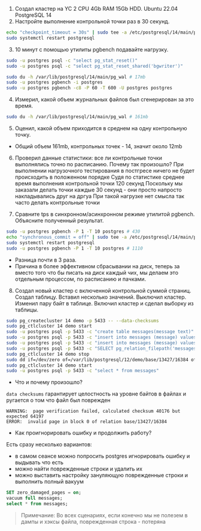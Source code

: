 1. Создал кластер на YC 2 CPU 4Gb RAM 15Gb HDD. Ubuntu 22.04 PostgreSQL 14
2. Настройте выполнение контрольной точки раз в 30 секунд.
```bash
echo "checkpoint_timeout = 30s" | sudo tee -a /etc/postgresql/14/main/postgresql.conf
sudo systemctl restart postgresql
```
3. 10 минут c помощью утилиты pgbench подавайте нагрузку.
```bash
sudo -u postgres psql -c "select pg_stat_reset()"
sudo -u postgres psql -c "select pg_stat_reset_shared('bgwriter')"

sudo du -h /var/lib/postgresql/14/main/pg_wal # 17mb
sudo -u postgres pgbench -i postgres
sudo -u postgres pgbench -c8 -P 60 -T 600 -U postgres postgres
```
4. Измерил, какой объем журнальных файлов был сгенерирован за это время.
```bash
sudo du -h /var/lib/postgresql/14/main/pg_wal # 161mb
```
5. Оценил, какой объем приходится в среднем на одну контрольную точку.
- Общий объем 161mb, контрольных точек - 14, значит около 12mb

6. Проверил данные статистики: все ли контрольные точки выполнялись точно по расписанию. Почему так произошло?
При выполнении нагрузочного тестирования в постгресе ничего не будет происходить в положенном порядке
Судя по статистике среднее время выполнения контрольной точки 120 секунд
Поскольку мы заказали делать точки каждые 30 секунд - они просто напросто накладывались друг на дргуа
При такой нагрузке нет смысла так часто делать контрольные точки

7. Сравните tps в синхронном/асинхронном режиме утилитой pgbench. Объясните полученный результат.
```bash
sudo -u postgres pgbench -P 1 -T 10 postgres # 430
echo "synchronous_commit = off" | sudo tee -a /etc/postgresql/14/main/postgresql.conf
sudo systemctl restart postgresql
sudo -u postgres pgbench -P 1 -T 10 postgres # 1110
```
- Разница почти в 3 раза.
- Причина в более эффективном сбрасывании на диск, теперь за вместо того что бы писать на диск каждый чих, мы делаем это отдельным  процессом, по расписанию и пачками.

8. Создал новый кластер с включенной контрольной суммой страниц. Создал таблицу. Вставил несколько значений. Выключил кластер. Изменил пару байт в таблице. Включил кластер и сделал выборку из таблицы.

```bash
sudo pg_createcluster 14 demo -p 5433 -- --data-checksums
sudo pg_ctlcluster 14 demo start
sudo -u postgres psql -p 5433 -c "create table messages(message text)"
sudo -u postgres psql -p 5433 -c "insert into messages (message) values ('hello')"
sudo -u postgres psql -p 5433 -c "insert into messages (message) values ('world')"
sudo -u postgres psql -p 5433 -c "SELECT pg_relation_filepath('messages');" # base/13427/16384
sudo pg_ctlcluster 14 demo stop
sudo dd if=/dev/zero of=/var/lib/postgresql/12/demo/base/13427/16384 oflag=dsync conv=notrunc bs=1 count=8
sudo pg_ctlcluster 14 demo start
sudo -u postgres psql -p 5433 -c "select * from messages"
```
- Что и почему произошло?

`data checksums` гарантирует целостность на уровне байтов в файлах и ругается о том что файл был поврежден

```
WARNING:  page verification failed, calculated checksum 40176 but expected 64197
ERROR:  invalid page in block 0 of relation base/13427/16384
```

- Как проигнорировать ошибку и продолжить работу?

Есть сразу несколько вариантов:

- в самом сеансе можно попросить postgres игнорировать ошибку и выдывать что есть
- можно найти поврежденные строки и удалить их
- можно выставить настройку зануляющую поврежденные строки и выполнить полный вакуум

```sql
SET zero_damaged_pages = on;
vacuum full messages;
select * from messages;
```

> Примечание: Во всех сценариях, если конечно мы не полезем в дампы и хэксы файла, поврежденная строка - потеряна
